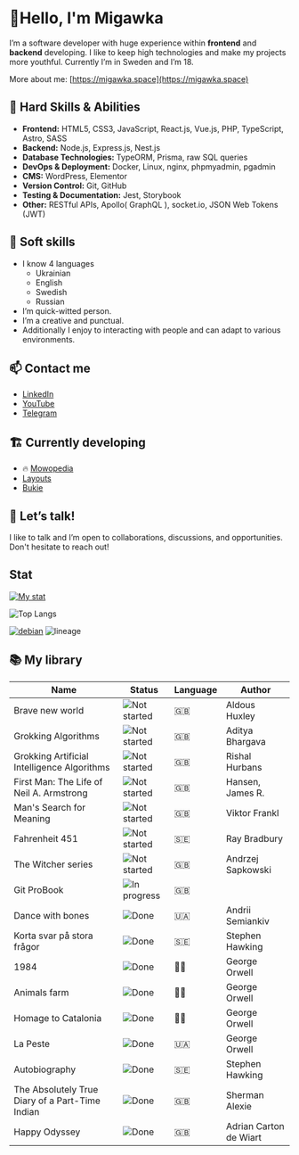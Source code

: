 # 👋Hello, I'm Migawka

I’m a software developer with huge experience within **frontend** and **backend** developing. I like to keep high technologies and make my projects more youthful. Currently I’m in Sweden and I’m 18.

More about me: [https://migawka.space](https://migawka.space)

## 🔧 Hard Skills & Abilities

- **Frontend:** HTML5, CSS3, JavaScript, React.js, Vue.js, PHP, TypeScript, Astro, SASS
- **Backend:** Node.js, Express.js, Nest.js
- **Database Technologies:** TypeORM, Prisma, raw SQL queries
- **DevOps & Deployment:** Docker, Linux, nginx, phpmyadmin, pgadmin
- **CMS:** WordPress, Elementor
- **Version Control:** Git, GitHub
- **Testing & Documentation:** Jest, Storybook
- **Other:** RESTful APIs, Apollo( GraphQL ), socket.io, JSON Web Tokens (JWT)

## 💬 Soft skills

- I know 4 languages
    - Ukrainian
    - English
    - Swedish
    - Russian
- I’m quick-witted person.
- I’m a creative and punctual.
- Additionally I enjoy to interacting with people and can adapt to various environments.

## 📫 Contact me

- [LinkedIn](https://www.linkedin.com/in/yevhen-klimov-625a4226a/)
- [YouTube](https://www.youtube.com/channel/UCrstUza8m8P9BsjJFTqRlxA)
- [Telegram](https://t.me/Migawk)

## 🏗️ Currently developing

- 🔥 [Mowopedia](http://mowopedia.migawka.space/)
- [Layouts](https://github.com/Migawk/Layouts)
- [Bukie](https://github.com/Migawk/bukie)

## 💬 Let’s talk!

I like to talk and I’m open to collaborations, discussions, and opportunities. Don't hesitate to reach out!

## Stat
[![My stat](https://github-readme-stats.vercel.app/api?username=migawk&show_icons=true&theme=radical)](https://migawka.space)

![Top Langs](https://github-readme-stats.vercel.app/api/top-langs/?username=migawk&layout=pie&hide=css,html,sass,dockerfile,hack,twig)

[![debian](https://img.shields.io/badge/Debian-A81D33?style=for-the-badge&logo=debian&logoColor=white)](https://www.debian.org/)
![lineage](https://img.shields.io/badge/lineageos-167C80?style=for-the-badge&logo=lineageos&logoColor=white)

## 📚 My library

 
| Name                                           | Status                                                                                           | Language | Author                   |
|------------------------------------------------|--------------------------------------------------------------------------------------------------|----------|--------------------------|
| Brave new world                                | ![Not started](https://img.shields.io/badge/Not%20started-8A2BE2?logo=circle&logoColor=ced4da&color=343a40)       |  🇬🇧        |  Aldous Huxley                        |
| Grokking Algorithms                            | ![Not started](https://img.shields.io/badge/Not%20started-8A2BE2?logo=circle&logoColor=ced4da&color=343a40)       |     🇬🇧     |                          Aditya Bhargava|
| Grokking Artificial Intelligence Algorithms    | ![Not started](https://img.shields.io/badge/Not%20started-8A2BE2?logo=circle&logoColor=ced4da&color=343a40)       | 🇬🇧         |                          Rishal Hurbans|
| First Man: The Life of Neil A. Armstrong       | ![Not started](https://img.shields.io/badge/Not%20started-8A2BE2?logo=circle&logoColor=ced4da&color=343a40)       | 🇬🇧         |                          Hansen, James R.|
| Man's Search for Meaning                       | ![Not started](https://img.shields.io/badge/Not%20started-8A2BE2?logo=circle&logoColor=ced4da&color=343a40)       | 🇬🇧         |                          Viktor Frankl|
| Fahrenheit 451                                 | ![Not started](https://img.shields.io/badge/Not%20started-8A2BE2?logo=circle&logoColor=ced4da&color=343a40)       | 🇸🇪         |                          Ray Bradbury|
| The Witcher series                             | ![Not started](https://img.shields.io/badge/Not%20started-8A2BE2?logo=circle&logoColor=ced4da&color=343a40)       | 🇬🇧         |                          Andrzej Sapkowski|
| Git ProBook                                    | ![In progress](https://img.shields.io/badge/In%20progress-8A2BE2?logo=circle&logoColor=6ea8fe&color=052c65)       | 🇬🇧         |                          |
| Dance with bones                               | ![Done](https://img.shields.io/badge/Done-8A2BE2?logo=circle&logoColor=rgb(45,%20153,%20100)&color=#rgb(43,%2089,%2063))       |🇺🇦          |                Andrii Semiankiv            |
| Korta svar på stora frågor                     | ![Done](https://img.shields.io/badge/Done-8A2BE2?logo=circle&logoColor=rgb(45,%20153,%20100)&color=#rgb(43,%2089,%2063))       |    🇸🇪      |                   Stephen Hawking       |
| 1984                                           | ![Done](https://img.shields.io/badge/Done-8A2BE2?logo=circle&logoColor=rgb(45,%20153,%20100)&color=#rgb(43,%2089,%2063))       | 🏴‍☠️         |    George Orwell                      |
| Animals farm                                   | ![Done](https://img.shields.io/badge/Done-8A2BE2?logo=circle&logoColor=rgb(45,%20153,%20100)&color=#rgb(43,%2089,%2063))       |  🏴‍☠️        |              George Orwell            |
| Homage to Catalonia                            | ![Done](https://img.shields.io/badge/Done-8A2BE2?logo=circle&logoColor=rgb(45,%20153,%20100)&color=#rgb(43,%2089,%2063))       |  🏴‍☠️        | George Orwell                         |
| La Peste                                       | ![Done](https://img.shields.io/badge/Done-8A2BE2?logo=circle&logoColor=rgb(45,%20153,%20100)&color=#rgb(43,%2089,%2063))       |   🇺🇦       |        George Orwell                  |
| Autobiography                                  | ![Done](https://img.shields.io/badge/Done-8A2BE2?logo=circle&logoColor=rgb(45,%20153,%20100)&color=#rgb(43,%2089,%2063))       | 🇸🇪         | Stephen Hawking                         |
| The Absolutely True Diary of a Part-Time Indian| ![Done](https://img.shields.io/badge/Done-8A2BE2?logo=circle&logoColor=rgb(45,%20153,%20100)&color=#rgb(43,%2089,%2063))       |          🇬🇧|           Sherman Alexie               |
| Happy Odyssey                                  | ![Done](https://img.shields.io/badge/Done-8A2BE2?logo=circle&logoColor=rgb(45,%20153,%20100)&color=#rgb(43,%2089,%2063))       |  🇬🇧        | Adrian Carton de Wiart                         |
